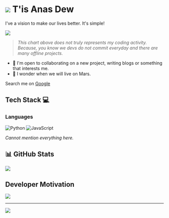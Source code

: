 # ![](https://user-images.githubusercontent.com/18350557/176309783-0785949b-9127-417c-8b55-ab5a4333674e.gif) T'is Anas Dew
I've a vision to make our lives better. It's simple!


<img src="https://wakatime.com/share/@anasdew/9b1857ed-b78c-40ef-af0c-ead3920e0a11.svg"></img>

> _This chart above does not truly represents my coding activity. Because, you know we devs do not commit everyday and there are many offline projects._

* 🤝  I'm open to collaborating on a new project, writing blogs or something that interests me.
* 🌿  I wonder when we will live on Mars.

Search me on [Google](https://www.google.com/search?q=who+is+anas+dew)

## Tech Stack 💻

### Languages
![Python](https://img.shields.io/badge/python-3670A0?style=for-the-badge&logo=python&logoColor=ffdd54) ![JavaScript](https://img.shields.io/badge/javascript-%23323330.svg?style=for-the-badge&logo=javascript&logoColor=%23F7DF1E)

_Cannot mention everything here._

## 📊 GitHub Stats

![](https://github-profile-summary-cards.vercel.app/api/cards/profile-details?username=Anas-Dew)


## Developer Motivation
![](https://quotes-github-readme.vercel.app/api?type=horizontal&theme=gruvbox)

---
![](https://komarev.com/ghpvc/?username=Anas-Dew)
